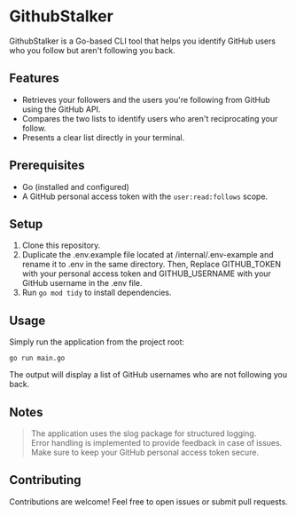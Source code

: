 # GithubStalker

GithubStalker is a Go-based CLI tool that helps you identify GitHub users who you follow but aren't following you back.

## Features

* Retrieves your followers and the users you're following from GitHub using the GitHub API.
* Compares the two lists to identify users who aren't reciprocating your follow.
* Presents a clear list directly in your terminal.

## Prerequisites

* Go (installed and configured)
* A GitHub personal access token with the `user:read:follows` scope.

## Setup

1. Clone this repository.
2. Duplicate the .env.example file located at /internal/.env-example and rename it to .env in the same directory. Then, Replace GITHUB_TOKEN with your personal access token and GITHUB_USERNAME with your GitHub username in the .env file. 
3. Run `go mod tidy` to install dependencies.

## Usage

Simply run the application from the project root:

```
go run main.go
```
The output will display a list of GitHub usernames who are not following you back.

## Notes
>The application uses the slog package for structured logging. </br> Error handling is implemented to provide feedback in case of issues. </br> Make sure to keep your GitHub personal access token secure.

## Contributing

Contributions are welcome! Feel free to open issues or submit pull requests.

